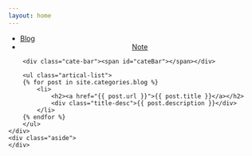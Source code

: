 ```yaml
---
layout: home
---
```


<div class="index-content opinion">
    <div class="section">
        <ul class="artical-cate">
            <li class="on"><a href="/"><span>Blog</span></a></li>
            <li style="text-align:center"><a href="/note"><span>Note</span></a></li>		
        </ul>

        <div class="cate-bar"><span id="cateBar"></span></div>

        <ul class="artical-list">
        {% for post in site.categories.blog %}
            <li>
                <h2><a href="{{ post.url }}">{{ post.title }}</a></h2>
                <div class="title-desc">{{ post.description }}</div>
            </li>
        {% endfor %}
        </ul>
    </div>
    <div class="aside">
    </div>
</div>
